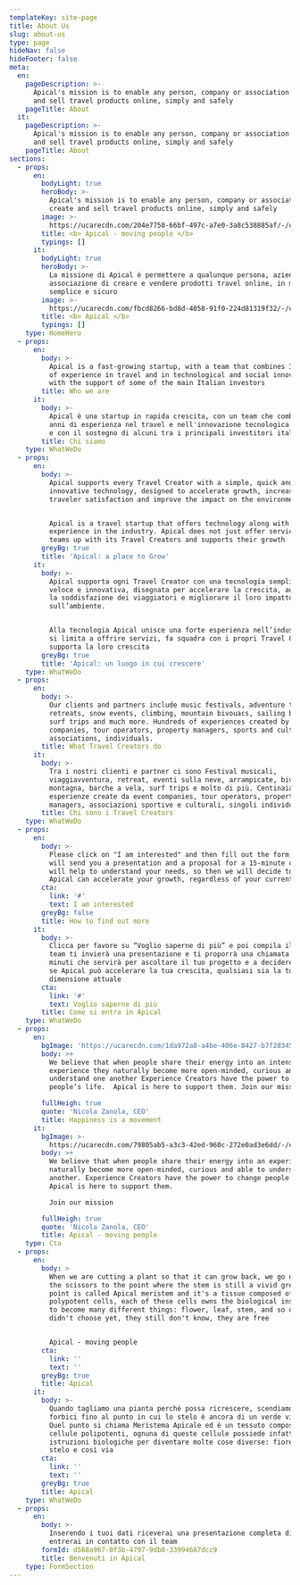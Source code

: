 ```yaml
---
templateKey: site-page
title: About Us
slug: about-us
type: page
hideNav: false
hideFooter: false
meta:
  en:
    pageDescription: >-
      Apical's mission is to enable any person, company or association to create
      and sell travel products online, simply and safely
    pageTitle: About
  it:
    pageDescription: >-
      Apical's mission is to enable any person, company or association to create
      and sell travel products online, simply and safely
    pageTitle: About
sections:
  - props:
      en:
        bodyLight: true
        heroBody: >-
          Apical's mission is to enable any person, company or association to
          create and sell travel products online, simply and safely
        image: >-
          https://ucarecdn.com/204e7750-66bf-497c-a7e0-3a8c538885af/-/crop/3648x2933/0,0/-/preview/
        title: <b> Apical - moving people </b>
        typings: []
      it:
        bodyLight: true
        heroBody: >-
          La missione di Apical è permettere a qualunque persona, azienda o
          associazione di creare e vendere prodotti travel online, in modo
          semplice e sicuro
        image: >-
          https://ucarecdn.com/fbcd8266-bd8d-4058-91f0-224d81319f32/-/crop/3648x2990/0,0/-/preview/
        title: <b> Apical </b>
        typings: []
    type: HomeHero
  - props:
      en:
        body: >-
          Apical is a fast-growing startup, with a team that combines 30+ years
          of experience in travel and in technological and social innovation and
          with the support of some of the main Italian investors
        title: Who we are
      it:
        body: >-
          Apical è una startup in rapida crescita, con un team che combina 30+
          anni di esperienza nel travel e nell'innovazione tecnologica e sociale
          e con il sostegno di alcuni tra i principali investitori italiani
        title: Chi siamo
    type: WhatWeDo
  - props:
      en:
        body: >-
          Apical supports every Travel Creator with a simple, quick and
          innovative technology, designed to accelerate growth, increase
          traveler satisfaction and improve the impact on the environment


          Apical is a travel startup that offers technology along with a strong
          experience in the industry. Apical does not just offer services, it
          teams up with its Travel Creators and supports their growth
        greyBg: true
        title: 'Apical: a place to Grow'
      it:
        body: >-
          Apical supporta ogni Travel Creator con una tecnologia semplice,
          veloce e innovativa, disegnata per accelerare la crescita, aumentare
          la soddisfazione dei viaggiatori e migliorare il loro impatto
          sull’ambiente.


          Alla tecnologia Apical unisce una forte esperienza nell’industria, non
          si limita a offrire servizi, fa squadra con i propri Travel Creators e
          supporta la loro crescita
        greyBg: true
        title: 'Apical: un luogo in cui crescere'
    type: WhatWeDo
  - props:
      en:
        body: >-
          Our clients and partners include music festivals, adventure tours,
          retreats, snow events, climbing, mountain bivouacs, sailing boats,
          surf trips and much more. Hundreds of experiences created by event
          companies, tour operators, property managers, sports and cultural
          associations, individuals. 
        title: What Travel Creators do
      it:
        body: >-
          Tra i nostri clienti e partner ci sono Festival musicali,
          viaggiavventura, retreat, eventi sulla neve, arrampicate, bivacchi in
          montagna, barche a vela, surf trips e molto di più. Centinaia di
          esperienze create da event companies, tour operators, property
          managers, associazioni sportive e culturali, singoli individui
        title: Chi sono i Travel Creators
    type: WhatWeDo
  - props:
      en:
        body: >-
          Please click on "I am interested" and then fill out the form, the team
          will send you a presentation and a proposal for a 15-minute call that
          will help to understand your needs, so then we will decide together if
          Apical can accelerate your growth, regardless of your current size
        cta:
          link: '#'
          text: I am interested
        greyBg: false
        title: How to find out more
      it:
        body: >-
          Clicca per favore su “Voglio saperne di più” e poi compila il form, il
          team ti invierà una presentazione e ti proporrà una chiamata di 15
          minuti che servirà per ascoltare il tuo progetto e a decidere insieme
          se Apical può accelerare la tua crescita, qualsiasi sia la tua
          dimensione attuale
        cta:
          link: '#'
          text: Voglio saperne di più
        title: Come si entra in Apical
    type: WhatWeDo
  - props:
      en:
        bgImage: 'https://ucarecdn.com/1da972a8-a4be-406e-8427-b7f28345439c/'
        body: >+
          We believe that when people share their energy into an intense
          experience they naturally become more open-minded, curious and able to
          understand one another Experience Creators have the power to change
          people’s life.  Apical is here to support them. Join our mission

        fullHeigh: true
        quote: 'Nicola Zanola, CEO'
        title: Happiness is a movement
      it:
        bgImage: >-
          https://ucarecdn.com/79805ab5-a3c3-42ed-960c-272e0ad3e6dd/-/crop/3648x3278/0,2194/-/preview/
        body: >+
          We believe that when people share their energy into an experience they
          naturally become more open-minded, curious and able to understand one
          another. Experience Creators have the power to change people’s life. 
          Apical is here to support them. 

          Join our mission

        fullHeigh: true
        quote: 'Nicola Zanola, CEO'
        title: Apical - moving people
    type: Cta
  - props:
      en:
        body: >
          When we are cutting a plant so that it can grow back, we go down with
          the scissors to the point where the stem is still a vivid green. That
          point is called Apical meristem and it's a tissue composed of
          polypotent cells, each of these cells owns the biological instructions
          to become many different things: flower, leaf, stem, and so on… they
          didn't choose yet, they still don't know, they are free


          Apical - moving people
        cta:
          link: ''
          text: ''
        greyBg: true
        title: Apical
      it:
        body: >-
          Quando tagliamo una pianta perché possa ricrescere, scendiamo con le
          forbici fino al punto in cui lo stelo è ancora di un verde vivido.
          Quel punto si chiama Meristema Apicale ed è un tessuto composto da
          cellule polipotenti, ognuna di queste cellule possiede infatti le
          istruzioni biologiche per diventare molte cose diverse: fiore, foglia,
          stelo e così via
        cta:
          link: ''
          text: ''
        greyBg: true
        title: Apical
    type: WhatWeDo
  - props:
      en:
        body: >-
          Inserendo i tuoi dati riceverai una presentazione completa di Apical e
          entrerai in contatto con il team
        formId: d568a967-0f3b-4797-9db8-33994687dcc9
        title: Benvenuti in Apical
    type: FormSection
---
```


